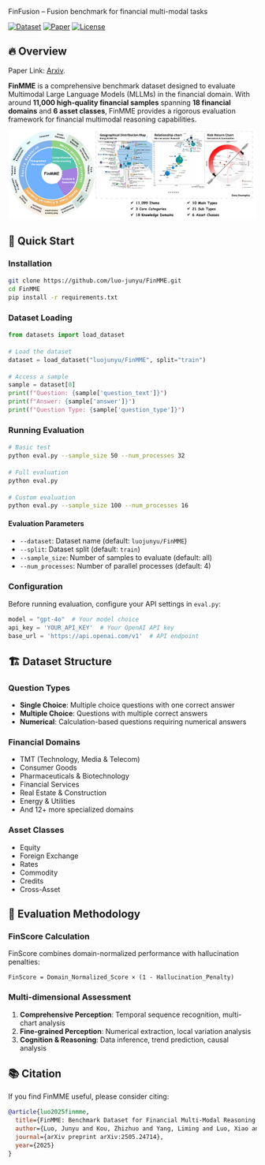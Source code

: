 FinFusion – Fusion benchmark for financial multi-modal tasks

[![Dataset](https://img.shields.io/badge/🤗%20Dataset-FinMME-blue)](https://huggingface.co/datasets/luojunyu/FinMME)
[![Paper](https://img.shields.io/badge/📄%20Paper-ACL%202025-red)](https://github.com/luo-junyu/FinMME)
[![License](https://img.shields.io/badge/License-MIT-green.svg)](https://opensource.org/licenses/MIT)

## 🔥 Overview

Paper Link: [Arxiv](https://arxiv.org/abs/2505.24714).

**FinMME** is a comprehensive benchmark dataset designed to evaluate Multimodal Large Language Models (MLLMs) in the financial domain. With around **11,000 high-quality financial samples** spanning **18 financial domains** and **6 asset classes**, FinMME provides a rigorous evaluation framework for financial multimodal reasoning capabilities.

![Taxonomy](plot/taxo.png)


## 🚀 Quick Start

### Installation

```bash
git clone https://github.com/luo-junyu/FinMME.git
cd FinMME
pip install -r requirements.txt
```

### Dataset Loading

```python
from datasets import load_dataset

# Load the dataset
dataset = load_dataset("luojunyu/FinMME", split="train")

# Access a sample
sample = dataset[0]
print(f"Question: {sample['question_text']}")
print(f"Answer: {sample['answer']}")
print(f"Question Type: {sample['question_type']}")
```

### Running Evaluation

```bash
# Basic test
python eval.py --sample_size 50 --num_processes 32

# Full evaluation
python eval.py 

# Custom evaluation
python eval.py --sample_size 100 --num_processes 16
```

#### Evaluation Parameters

- `--dataset`: Dataset name (default: `luojunyu/FinMME`)
- `--split`: Dataset split (default: `train`)
- `--sample_size`: Number of samples to evaluate (default: all)
- `--num_processes`: Number of parallel processes (default: 4)

### Configuration

Before running evaluation, configure your API settings in `eval.py`:

```python
model = "gpt-4o"  # Your model choice
api_key = 'YOUR_API_KEY'  # Your OpenAI API key
base_url = 'https://api.openai.com/v1'  # API endpoint
```

## 🏗️ Dataset Structure

### Question Types
- **Single Choice**: Multiple choice questions with one correct answer
- **Multiple Choice**: Questions with multiple correct answers
- **Numerical**: Calculation-based questions requiring numerical answers

### Financial Domains
- TMT (Technology, Media & Telecom)
- Consumer Goods
- Pharmaceuticals & Biotechnology
- Financial Services
- Real Estate & Construction
- Energy & Utilities
- And 12+ more specialized domains

### Asset Classes
- Equity
- Foreign Exchange
- Rates
- Commodity
- Credits
- Cross-Asset

## 🎯 Evaluation Methodology

### FinScore Calculation

FinScore combines domain-normalized performance with hallucination penalties:

```
FinScore = Domain_Normalized_Score × (1 - Hallucination_Penalty)
```

### Multi-dimensional Assessment

1. **Comprehensive Perception**: Temporal sequence recognition, multi-chart analysis
2. **Fine-grained Perception**: Numerical extraction, local variation analysis  
3. **Cognition & Reasoning**: Data inference, trend prediction, causal analysis


## 📚 Citation

If you find FinMME useful, please consider citing:

```bibtex
@article{luo2025finmme,
  title={FinMME: Benchmark Dataset for Financial Multi-Modal Reasoning Evaluation},
  author={Luo, Junyu and Kou, Zhizhuo and Yang, Liming and Luo, Xiao and Huang, Jinsheng and Xiao, Zhiping and Peng, Jingshu and Liu, Chengzhong and Ji, Jiaming and Liu, Xuanzhe and others},
  journal={arXiv preprint arXiv:2505.24714},
  year={2025}
}
```
